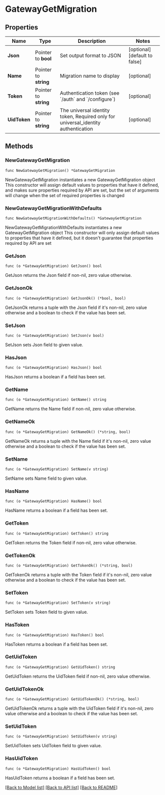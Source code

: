 # GatewayGetMigration

## Properties

Name | Type | Description | Notes
------------ | ------------- | ------------- | -------------
**Json** | Pointer to **bool** | Set output format to JSON | [optional] [default to false]
**Name** | Pointer to **string** | Migration name to display | [optional] 
**Token** | Pointer to **string** | Authentication token (see &#x60;/auth&#x60; and &#x60;/configure&#x60;) | [optional] 
**UidToken** | Pointer to **string** | The universal identity token, Required only for universal_identity authentication | [optional] 

## Methods

### NewGatewayGetMigration

`func NewGatewayGetMigration() *GatewayGetMigration`

NewGatewayGetMigration instantiates a new GatewayGetMigration object
This constructor will assign default values to properties that have it defined,
and makes sure properties required by API are set, but the set of arguments
will change when the set of required properties is changed

### NewGatewayGetMigrationWithDefaults

`func NewGatewayGetMigrationWithDefaults() *GatewayGetMigration`

NewGatewayGetMigrationWithDefaults instantiates a new GatewayGetMigration object
This constructor will only assign default values to properties that have it defined,
but it doesn't guarantee that properties required by API are set

### GetJson

`func (o *GatewayGetMigration) GetJson() bool`

GetJson returns the Json field if non-nil, zero value otherwise.

### GetJsonOk

`func (o *GatewayGetMigration) GetJsonOk() (*bool, bool)`

GetJsonOk returns a tuple with the Json field if it's non-nil, zero value otherwise
and a boolean to check if the value has been set.

### SetJson

`func (o *GatewayGetMigration) SetJson(v bool)`

SetJson sets Json field to given value.

### HasJson

`func (o *GatewayGetMigration) HasJson() bool`

HasJson returns a boolean if a field has been set.

### GetName

`func (o *GatewayGetMigration) GetName() string`

GetName returns the Name field if non-nil, zero value otherwise.

### GetNameOk

`func (o *GatewayGetMigration) GetNameOk() (*string, bool)`

GetNameOk returns a tuple with the Name field if it's non-nil, zero value otherwise
and a boolean to check if the value has been set.

### SetName

`func (o *GatewayGetMigration) SetName(v string)`

SetName sets Name field to given value.

### HasName

`func (o *GatewayGetMigration) HasName() bool`

HasName returns a boolean if a field has been set.

### GetToken

`func (o *GatewayGetMigration) GetToken() string`

GetToken returns the Token field if non-nil, zero value otherwise.

### GetTokenOk

`func (o *GatewayGetMigration) GetTokenOk() (*string, bool)`

GetTokenOk returns a tuple with the Token field if it's non-nil, zero value otherwise
and a boolean to check if the value has been set.

### SetToken

`func (o *GatewayGetMigration) SetToken(v string)`

SetToken sets Token field to given value.

### HasToken

`func (o *GatewayGetMigration) HasToken() bool`

HasToken returns a boolean if a field has been set.

### GetUidToken

`func (o *GatewayGetMigration) GetUidToken() string`

GetUidToken returns the UidToken field if non-nil, zero value otherwise.

### GetUidTokenOk

`func (o *GatewayGetMigration) GetUidTokenOk() (*string, bool)`

GetUidTokenOk returns a tuple with the UidToken field if it's non-nil, zero value otherwise
and a boolean to check if the value has been set.

### SetUidToken

`func (o *GatewayGetMigration) SetUidToken(v string)`

SetUidToken sets UidToken field to given value.

### HasUidToken

`func (o *GatewayGetMigration) HasUidToken() bool`

HasUidToken returns a boolean if a field has been set.


[[Back to Model list]](../README.md#documentation-for-models) [[Back to API list]](../README.md#documentation-for-api-endpoints) [[Back to README]](../README.md)


